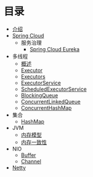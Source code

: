 # 目录

* [介绍](README.md)
* [Spring Cloud](SpringCloud/SpringCloud.md)
  * 服务治理
    * [Spring Cloud Eureka](SpringCloud/Eureka.md)
* 多线程
  * [概述](CONCURRENT/java_util_concurrent.md)
  * [Executor](CONCURRENT/Executor.md)
  * [Executors](CONCURRENT/Executors.md)
  * [ExecutorService](CONCURRENT/ExecutorService.md)
  * [ScheduledExecutorService](CONCURRENT/ScheduledExecutorService.md)
  * [BlockingQueue](CONCURRENT/BlockingQueue.md)
  * [ConcurrentLinkedQueue](CONCURRENT/ConcurrentLinkedQueue.md)
  * [ConcurrentHashMap](CONCURRENT/ConcurrentHashMap.md)
* 集合
  * [HashMap](COLLECTION/HashMap.md)
* JVM
  * [内存模型](JVM/Memory_Model.md)
  * [内存一致性](JVM/Memory_Consistency_Properties.md)
* NIO
  * [Buffer](NIO/Buffer.md)
  * [Channel](NIO/Channel.md)
* [Netty](Netty/Netty.md)